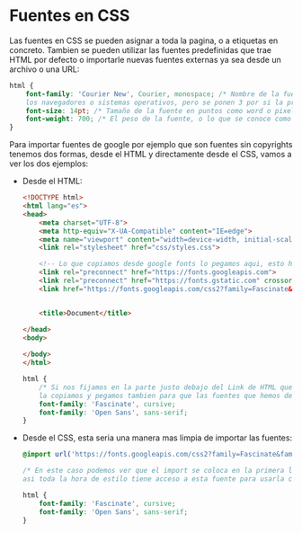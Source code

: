 # Fuentes en CSS

Las fuentes en CSS se pueden asignar a toda la pagina, o a etiquetas en concreto. Tambien se pueden utilizar las fuentes predefinidas que trae HTML por defecto o importarle nuevas fuentes externas ya sea desde un archivo o una URL:

```css
html {
    font-family: 'Courier New', Courier, monospace; /* Nombre de la fuente, en teoria estas fuentes estan en todos 
    los navegadores o sistemas operativos, pero se ponen 3 por si la primera no estuviera el navegador cargaria la segunda fuente */
    font-size: 14pt; /* Tamaño de la fuente en puntos como word o pixeles, incluso algunos valores mas.*/
    font-weight: 700; /* El peso de la fuente, o lo que se conoce como poner las fuentes en negrita*/
}
```

Para importar fuentes de google por ejemplo que son fuentes sin copyrights tenemos dos formas, desde el HTML y directamente desde el CSS, vamos a ver los dos ejemplos:

- Desde el HTML:
    ```html
    <!DOCTYPE html>
    <html lang="es">
    <head>
        <meta charset="UTF-8">
        <meta http-equiv="X-UA-Compatible" content="IE=edge">
        <meta name="viewport" content="width=device-width, initial-scale=1.0">
        <link rel="stylesheet" href="css/styles.css"> 

        <!-- Lo que copiamos desde google fonts lo pegamos aqui, esto hace que se descarguen las fuentes para mostrarse en nueustra pagina -->
        <link rel="preconnect" href="https://fonts.googleapis.com">
        <link rel="preconnect" href="https://fonts.gstatic.com" crossorigin>
        <link href="https://fonts.googleapis.com/css2?family=Fascinate&family=Open+Sans:ital,wght@0,500;0,600;1,300&display=swap" rel="stylesheet">


        <title>Document</title>

    </head>
    <body>
        
    </body>
    </html>
    ```

    ```css
    html { 
        /* Si nos fijamos en la parte justo debajo del Link de HTML que hemos copiado pone tambien parte para el CSS, 
        la copiamos y pegamos tambien para que las fuentes que hemos descargado se utilizen en nuestra pagina o dentro de los contenedores que nosotrs queramos.*/
        font-family: 'Fascinate', cursive; 
        font-family: 'Open Sans', sans-serif;
    }
    ```

- Desde el CSS, esta seria una manera mas limpia de importar las fuentes: 

    ```css
    @import url('https://fonts.googleapis.com/css2?family=Fascinate&family=Open+Sans:ital,wght@0,500;0,600;1,300&display=swap');

    /* En este caso podemos ver que el import se coloca en la primera linia del CSS sin estar dentro de ningun atributo, 
    asi toda la hora de estilo tiene acceso a esta fuente para usarla cuando queramos. */

    html {
        font-family: 'Fascinate', cursive; 
        font-family: 'Open Sans', sans-serif;
    }
    ```